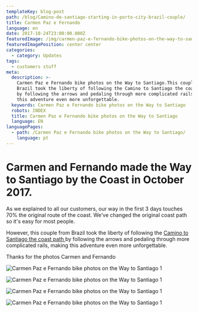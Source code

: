 ```yaml
---
templateKey: blog-post
path: /blog/Camino-de-santiago-starting-in-porto-city-brazil-couple/
title: Carmen Paz e Fernando
language: en
date: 2017-10-24T23:00:00.000Z
featuredImage: /img/carmen-paz-e-fernando-bike-photos-on-the-way-to-santiago-5.png
featuredImagePosition: center center
categories:
  - category: Updates
tags:
  - customers stuff
meta:
  description: >-
    Carmen Paz e Fernando bike photos on the Way to Santiago.This couple from
    Brazil took the liberty of following the Camino to Santiago the coast path
    by following the arrows and pedaling through more complicated rails, making
    this adventure even more unforgettable.
  keywords: Carmen Paz e Fernando bike photos on the Way to Santiago
  robots: INDEX
  title: Carmen Paz e Fernando bike photos on the Way to Santiago
  language: EN
languagePages:
  - path: /Carmen Paz e Fernando bike photos on the Way to Santiago/
    language: pt
---
```

# Carmen and Fernando made the Way to Santiago by the Coast in October 2017.

As we explained to all our customers, our way in the first 3 days touches 70% the original route of the coast. We've changed the original coast path so it's easy for most people.

However, this couple from Brazil took the liberty of following the [Camino to Santiago the coast path ](https://topbiketoursportugal.com/porto-santiago-compostela-bike-tour/)by following the arrows and pedaling through more complicated rails, making this adventure even more unforgettable.

Thanks for the photos Carmen and Fernando

![Carmen Paz e Fernando bike photos on the Way to Santiago 1](/img/carmen-paz-e-fernando-bike-photos-on-the-way-to-santiago-11.png "Carmen Paz e Fernando bike photos on the Way to Santiago 1")

![Carmen Paz e Fernando bike photos on the Way to Santiago 1](/img/carmen-paz-e-fernando-bike-photos-on-the-way-to-santiago-12.png "Carmen Paz e Fernando bike photos on the Way to Santiago 1")

![Carmen Paz e Fernando bike photos on the Way to Santiago 1](/img/carmen-paz-e-fernando-bike-photos-on-the-way-to-santiago-10.png "Carmen Paz e Fernando bike photos on the Way to Santiago 1")

![Carmen Paz e Fernando bike photos on the Way to Santiago 1](/img/carmen-paz-e-fernando-bike-photos-on-the-way-to-santiago-10.png "Carmen Paz e Fernando bike photos on the Way to Santiago 1")
